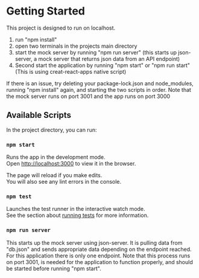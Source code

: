 # Getting Started

This project is designed to run on localhost.

1. run "npm install"
2. open two terminals in the projects main directory
3. start the mock server by running "npm run server" (this starts up json-server, a mock server that returns json data from an API endpoint)
4. Second start the application by running "npm start" or "npm run start" (This is using creat-react-apps native script)

If there is an issue, try deleting your package-lock.json and node_modules, running "npm install" again, and starting the two scripts in order.
Note that the mock server runs on port 3001 and the app runs on port 3000

## Available Scripts

In the project directory, you can run:

### `npm start`

Runs the app in the development mode.\
Open [http://localhost:3000](http://localhost:3000) to view it in the browser.

The page will reload if you make edits.\
You will also see any lint errors in the console.

### `npm test`

Launches the test runner in the interactive watch mode.\
See the section about [running tests](https://facebook.github.io/create-react-app/docs/running-tests) for more information.

### `npm run server`

This starts up the mock server using json-server. It is pulling data from "db.json" and sends appropriate data depending on the endpoint reached. For this application there is only one endpoint. Note that this process runs on port 3001, is needed for the application to function properly, and should be started before running "npm start".
